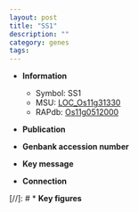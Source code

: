 ```yaml
---
layout: post
title: "SS1"
description: ""
category: genes
tags: 
---
```


* **Information**  
    + Symbol: SS1  
    + MSU: [LOC_Os11g31330](http://rice.uga.edu/cgi-bin/ORF_infopage.cgi?orf=LOC_Os11g31330)  
    + RAPdb: [Os11g0512000](http://rapdb.dna.affrc.go.jp/viewer/gbrowse_details/irgsp1?name=Os11g0512000)  

* **Publication**  

* **Genbank accession number**  

* **Key message**  

* **Connection**  

[//]: # * **Key figures**  


